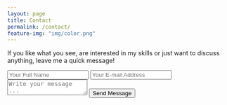 ```yaml
---
layout: page
title: Contact
permalink: /contact/
feature-img: "img/color.png"
---
```


If you like what you see, are interested in my skills or just want to discuss anything, leave me a quick message!

<form action="https://getsimpleform.com/messages?form_api_token=80d0ed9f07209bcd411be247b8fe66ea_yourtoken_" method="post">
  <!-- the redirect_to is optional, the form will redirect to the referrer on submission -->
  <input type='hidden' name='redirect_to' value='http://alpeterson24.github.io/portfolio-iro/thank-you/' />
  <input type='text' name='name' placeholder='Your Full Name' />
  <input type='email' name='email' placeholder='Your E-mail Address' />
  <textarea name='message' placeholder='Write your message ...'></textarea>
  <input type='submit' value='Send Message' />
</form>
